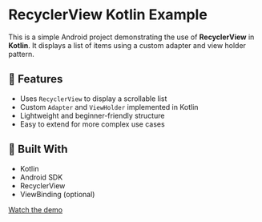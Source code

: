 # RecyclerView Kotlin Example

This is a simple Android project demonstrating the use of **RecyclerView** in **Kotlin**. It displays a list of items using a custom adapter and view holder pattern.

## 📱 Features

- Uses `RecyclerView` to display a scrollable list
- Custom `Adapter` and `ViewHolder` implemented in Kotlin
- Lightweight and beginner-friendly structure
- Easy to extend for more complex use cases

## 🔧 Built With

- Kotlin
- Android SDK
- RecyclerView
- ViewBinding (optional)

[Watch the demo](https://drive.google.com/file/d/1h4V1c-UYOqOsaSo3fvbdwWZkj1RG0L6z/view?usp=drive_link)



